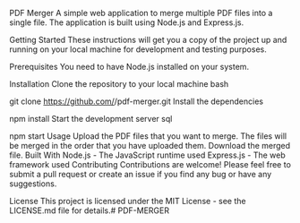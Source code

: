 PDF Merger
A simple web application to merge multiple PDF files into a single file. The application is built using Node.js and Express.js.

Getting Started
These instructions will get you a copy of the project up and running on your local machine for development and testing purposes.

Prerequisites
You need to have Node.js installed on your system.

Installation
Clone the repository to your local machine
bash

git clone https://github.com/<username>/pdf-merger.git
Install the dependencies

npm install
Start the development server
sql

npm start
Usage
Upload the PDF files that you want to merge.
The files will be merged in the order that you have uploaded them.
Download the merged file.
Built With
Node.js - The JavaScript runtime used
Express.js - The web framework used
Contributing
Contributions are welcome! Please feel free to submit a pull request or create an issue if you find any bug or have any suggestions.

License
This project is licensed under the MIT License - see the LICENSE.md file for details.# PDF-MERGER
